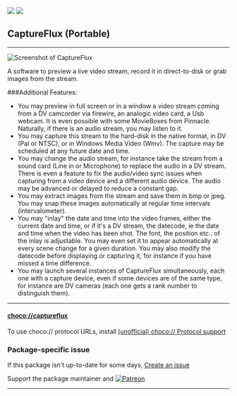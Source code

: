 [![](https://img.shields.io/chocolatey/v/captureflux?color=green&label=captureflux)](https://chocolatey.org/packages/captureflux) [![](https://img.shields.io/chocolatey/dt/captureflux)](https://chocolatey.org/packages/captureflux)

## CaptureFlux (Portable)

---

![Screenshot of CaptureFlux](http://paul.glagla.free.fr/images/capture52en_1.jpg)

A software to preview a live video stream, record it in direct-to-disk or grab images from the stream.

###Additional Features:
* You may preview in full screen or in a window a video stream coming from a DV camcorder via firewire, an analogic video card, a Usb webcam. It is even possible with some MovieBoxes from Pinnacle. Naturally, if there is an audio stream, you may listen to it.
* You may capture this stream to the hard-disk in the native format, in DV (Pal or NTSC), or in Windows Media Video (Wmv). The capture may be scheduled at any future date and time.
* You may change the audio stream, for instance take the stream from a sound card (Line in or Microphone) to replace the audio in a DV stream. There is even a feature to fix the audio/video sync issues when capturing from a video device and a different audio device. The audio may be advanced or delayed to reduce a constant gap.
* You may extract images from the stream and save them in bmp or jpeg. You may snap these images automatically at regular time intervals (intervalometer).
* You may "inlay" the date and time into the video frames, either the current date and time, or if it's a DV stream, the datecode, ie the date and time when the video has been shot. The font, the position etc.. of the inlay is adjustable. You may even set it to appear automatically at every scene change for a given duration. You may also modify the datecode before displaying or capturing it, for instance if you have missed a time difference.
* You may launch several instances of CaptureFlux simultaneously, each one with a capture device, even if some devices are of the same type, for instance are DV cameras (each one gets a rank number to distinguish them).


---

#### [choco://captureflux](choco://captureflux)
To use choco:// protocol URLs, install [(unofficial) choco:// Protocol support ](https://chocolatey.org/packages/choco-protocol-support)

### Package-specific issue
If this package isn't up-to-date for some days, [Create an issue](https://github.com/tunisiano187/Chocolatey-packages/issues/new/choose)

Support the package maintainer and [![Patreon](https://cdn.jsdelivr.net/gh/tunisiano187/Chocolatey-packages@d15c4e19c709e7148588d4523ffc6dd3cd3c7e5e/icons/patreon.png)](https://www.patreon.com/tunisiano)

---
